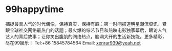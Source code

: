 # 99happytime
捕捉最具人气的时代偶像，保持真实，保持有趣；第一时间报道明星潮流资讯，紧跟全球社交网络最热门的话题；最火爆的综艺节目和热映电影独家幕后，跟访人气艺人的背后故事；让你笑出腹肌的网络热点，脑洞大开的生活新技能。更多精彩，尽在99娱乐！
Tel:+86 15845784564
Email: xenrar939@yeah.net
